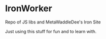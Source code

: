 # IronWorker
Repo of JS libs and MetaWaddleDee's Iron Site

Just using this stuff for fun and to learn with. 
